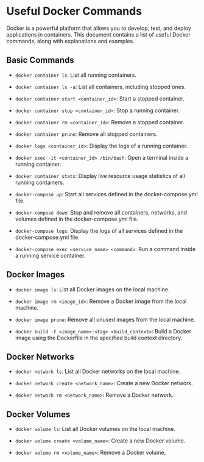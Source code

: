 # Useful Docker Commands

Docker is a powerful platform that allows you to develop, test, and deploy applications in containers. This document contains a list of useful Docker commands, along with explanations and examples.

## Basic Commands

- `docker container ls`: List all running containers.

- `docker container ls -a`: List all containers, including stopped ones.

- `docker container start <container_id>`: Start a stopped container.

- `docker container stop <container_id>`: Stop a running container.

- `docker container rm <container_id>`: Remove a stopped container.

- `docker container prune`: Remove all stopped containers.

- `docker logs <container_id>`: Display the logs of a running container.

- `docker exec -it <container_id> /bin/bash`: Open a terminal inside a running container.

- `docker container stats`: Display live resource usage statistics of all running containers.

- `docker-compose up`: Start all services defined in the docker-compose.yml file.

- `docker-compose down`: Stop and remove all containers, networks, and volumes defined in the docker-compose.yml file.

- `docker-compose logs`: Display the logs of all services defined in the docker-compose.yml file.

- `docker-compose exec <service_name> <command>`: Run a command inside a running service container.

## Docker Images

- `docker image ls`: List all Docker images on the local machine.

- `docker image rm <image_id>`: Remove a Docker image from the local machine.

- `docker image prune`: Remove all unused images from the local machine.

- `docker build -t <image_name>:<tag> <build_context>`: Build a Docker image using the Dockerfile in the specified build context directory.

## Docker Networks

- `docker network ls`: List all Docker networks on the local machine.


- `docker network create <network_name>`: Create a new Docker network.

- `docker network rm <network_name>`: Remove a Docker network.

## Docker Volumes

- `docker volume ls`: List all Docker volumes on the local machine.


- `docker volume create <volume_name>`: Create a new Docker volume.

- `docker volume rm <volume_name>`: Remove a Docker volume.

